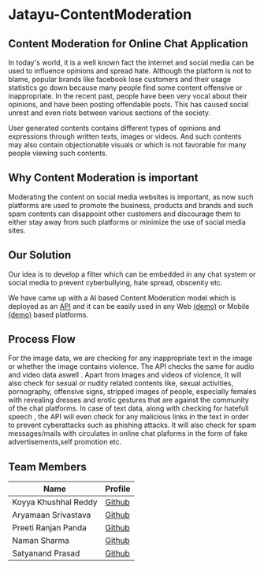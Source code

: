 # Jatayu-ContentModeration

## Content Moderation for Online Chat Application

In today's world, it is a well known fact the internet and social media can be used to influence opinions and spread hate. Although the platform is not to blame, popular brands like facebook lose customers and their usage statistics go down because many people find some content offensive or inappropriate. In the recent past, people have been very vocal about their opinions, and have been posting offendable posts. This has caused social unrest and even riots between various sections of the society.

User generated contents contains different types of opinions and expressions through written texts, images or videos. And such contents may also contain objectionable visuals or which is not favorable for many people viewing such contents.

## Why Content Moderation is important
Moderating the content on social media websites is important, as now such platforms are used to promote the business, products and brands and such spam contents can disappoint other customers and discourage them to either stay away from such platforms or minimize the use of social media sites.

## Our Solution
Our idea is to develop a filter which can be embedded in any chat system or social media to prevent cyberbullying, hate spread, obscenity etc.

We have came up with a AI based Content Moderation model which is deployed as an [API](https://github.com/Slainteee/Jatayu-ContentModeration/blob/master/app.py) and it can be easily used in any Web [(demo)](https://github.com/Slainteee/Jatayu-ContentModeration/tree/master/Web-Frontend) or Mobile [(demo)](https://github.com/Slainteee/Jatayu-ContentModeration/tree/master/App) based platforms.

## Process Flow
For the image data, we are checking for any inappropriate text in the image or whether the image contains violence. The API checks the same for audio and video data aswell . Apart from images and videos of violence, It will also check for sexual or nudity related contents like, sexual activities, pornography, offensive signs, stripped images of people, especially females with revealing dresses and erotic gestures that are against the community of the chat platforms. In case of text data, along with checking for hatefull speech , the API will even check for any malicious links in the text in order to prevent cyberattacks such as phishing attacks. It will also check for spam messages/mails with circulates in online chat plaforms in the form of fake advertisements,self promotion etc.

## Team Members

Name  | Profile
------------- | -------------
Koyya Khushhal Reddy  | [Github](https://github.com/KKhushhalR2405)
Aryamaan Srivastava  | [Github](https://github.com/Aryamaan777)
Preeti Ranjan Panda  | [Github](https://github.com/ranjan-panda)
Naman Sharma  | [Github](https://github.com/hawknash)
Satyanand Prasad  | [Github](https://github.com/orgs/Slainteee/people/satyap07)
